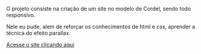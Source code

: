 O projeto consiste na criação de um site no modelo de Cordel, sendo todo responsivo.

Nele eu pude, alem de reforçar os conhecimentos de html e css, aprender a técnica do efeito parallax.

[Acesse o site clicando aqui](https://fabiolenon.github.io/cordel-moderno/)
